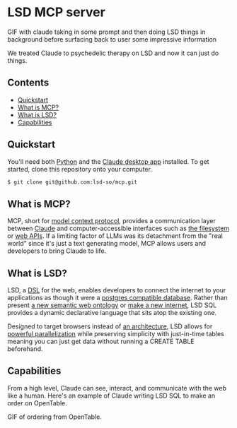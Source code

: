 # LSD MCP server

GIF with claude taking in some prompt and then doing LSD things in background before surfacing back to user some impressive information

We treated Claude to psychedelic therapy on LSD and now it can just do things.

## Contents

* [Quickstart](#quickstart)
* [What is MCP?](#what-is-mcp)
* [What is LSD?](#what-is-lsd)
* [Capabilities](#capabilities)

## Quickstart

You'll need both [Python](https://www.python.org/) and the [Claude desktop app](https://claude.ai/download) installed. To get started, clone this repository onto your computer.

```bash
$ git clone git@github.com:lsd-so/mcp.git
```

## What is MCP?

MCP, short for [model context protocol](https://modelcontextprotocol.io/introduction), provides a communication layer between [Claude](https://claude.ai) and computer-accessible interfaces such as [the filesystem](https://github.com/modelcontextprotocol/servers/tree/main/src/filesystem) or [web APIs](https://github.com/modelcontextprotocol/servers/tree/main/src/slack). If a limiting factor of LLMs was its detachment from the "real world" since it's just a text generating model, MCP allows users and developers to bring Claude to life.

## What is LSD?

LSD, a [DSL](https://en.wikipedia.org/wiki/Domain-specific_language) for the web, enables developers to connect the internet to your applications as though it were a [postgres compatible database](https://lsd.so/docs/database/postgres). Rather than present [a new semantic web ontology](https://xkcd.com/927/) or [make a new internet](https://urbit.org/), LSD SQL provides a dynamic declarative language that sits atop the existing one.

Designed to target browsers instead of [an architecture](https://llvm.org/), LSD allows for [powerful parallelization](https://lsd.so/docs/database/language/keywords/dive#example) while preserving simplicity with just-in-time tables meaning you can just get data without running a CREATE TABLE beforehand.

## Capabilities

From a high level, Claude can see, interact, and communicate with the web like a human. Here's an example of Claude writing LSD SQL to make an order on OpenTable.

GIF of ordering from OpenTable.
